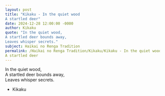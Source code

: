 ```yaml
---
layout: post
title: "Kikaku - In the quiet wood  
A startled deer"
date: 2024-12-28 12:00:00 -0000
author: Kikaku
quote: "In the quiet wood,  
A startled deer bounds away,  
Leaves whisper secrets."
subject: Haikai no Renga Tradition
permalink: /Haikai no Renga Tradition/Kikaku/Kikaku - In the quiet wood  
A startled deer
---
```


In the quiet wood,  
A startled deer bounds away,  
Leaves whisper secrets.

- Kikaku
